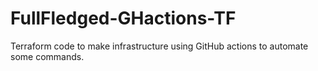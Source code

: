 # FullFledged-GHactions-TF
Terraform code to make infrastructure using GitHub actions to automate some commands.
